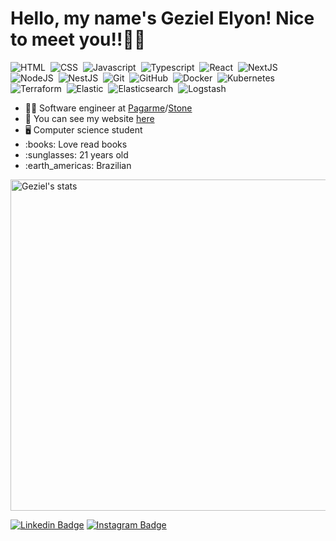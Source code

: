 <h1>Hello, my name's Geziel Elyon! Nice to meet you!!🤘🔥</h1>

![HTML](https://img.shields.io/badge/-HTML-000000?style=flat&logo=HTML5)&nbsp;
![CSS](https://img.shields.io/badge/-CSS-000000?style=flat&logo=CSS3&logoColor=1572B6)&nbsp;
![Javascript](https://img.shields.io/badge/-Javascript-000000?style=flat&logo=javascript)&nbsp;
![Typescript](https://img.shields.io/badge/-Typescript-000000?style=flat&logo=typescript)&nbsp;
![React](https://img.shields.io/badge/-React-000000?style=flat&logo=react)&nbsp;
![NextJS](https://img.shields.io/badge/-Next-000000?style=flat&logo=next.js)&nbsp;
![NodeJS](https://img.shields.io/badge/-Node-000000?style=flat&logo=node.js)&nbsp;
![NestJS](https://img.shields.io/badge/-Nest-000000?style=flat&logo=nestjs&logoColor=red)&nbsp;
![Git](https://img.shields.io/badge/-Git-000000?style=flat&logo=git)&nbsp;
![GitHub](https://img.shields.io/badge/-GitHub-000000?style=flat&logo=github)&nbsp;
![Docker](https://img.shields.io/badge/-Docker-000000?style=flat&logo=docker)&nbsp;
![Kubernetes](https://img.shields.io/badge/-Kubernetes-000000?style=flat&logo=kubernetes)&nbsp;
![Terraform](https://img.shields.io/badge/-Terraform-000000?style=flat&logo=terraform)&nbsp;
![Elastic](https://img.shields.io/badge/-Elastic-000000?style=flat&logo=elastic)&nbsp;
![Elasticsearch](https://img.shields.io/badge/-Elasticsearch-000000?style=flat&logo=elasticsearch)&nbsp;
![Logstash](https://img.shields.io/badge/-Logstash-000000?style=flat&logo=logstash)&nbsp;

<ul>
  <li>👨‍💻 Software engineer at <a target="_blank" href="https://pagar.me/">Pagarme</a>/<a target="_blank" href="https://www.stone.com.br/">Stone</a></li>
  <li>💯 You can see my website <a target="_blank" href="https://gezielelyon.com">here</a></li>
  <li>🖥️ Computer science student</li>
  <li>:books: Love read books</li>
  <li>:sunglasses: 21 years old</li>
  <li>:earth_americas: Brazilian</li>
</ul>

<img width="530em" src="https://github-readme-stats.vercel.app/api?username=programador404&show_icons=true&theme=great-gatsby" alt="Geziel's stats"/>

[![Linkedin Badge](https://img.shields.io/badge/-Geziel%20Elyon-black?style=flat-square&logo=Linkedin&logoColor=yellow&link=https://www.linkedin.com/in/geziel-elyon-a0a1381a5/)](https://www.linkedin.com/in/geziel-elyon-a0a1381a5/)
[![Instagram Badge](https://img.shields.io/badge/-@gezielelyon-black?style=flat-square&labelColor=black&logo=instagram&logoColor=yellow&link=https://instagram.com/gezielelyon)](https://instagram.com/gezielelyon) 
